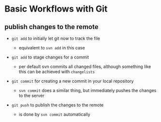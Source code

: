 # Basic Workflows with Git

## publish changes to the remote

- `git add` to initially let git now to track the file
  - equivalent to `svn add` in this case

- `git add` to stage changes for a commit
  - per default svn commits all changed files, although something like this can be achieved with `changelists`

- `git commit` for creating a new commit in your local repository
  - `svn commit` does a similar thing, but immediately pushes the changes to the server

- `git push` to publish the changes to the remote
  - is done by `svn commit` automatically